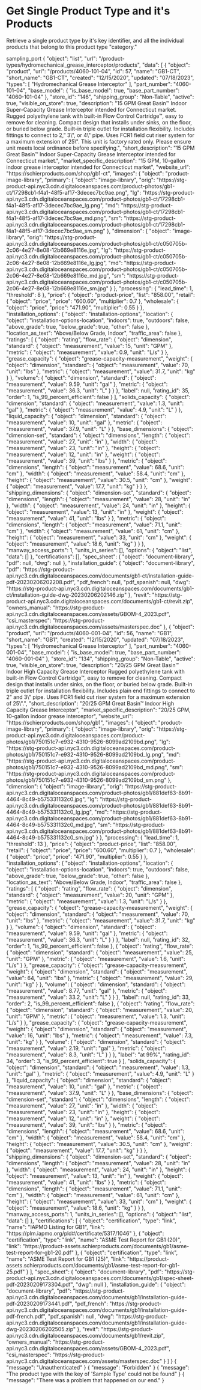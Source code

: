 # Get Single Product Type and it&apos;s Products

Retrieve a single product type by it's key identifier, and all the individual products that belong to this product type "category." 

<api-endpoint openapi-path="./../api-spec/product-api/index.yaml" endpoint="/product-types/{ProductTypeKey}/products" method="GET" generate-samples="true">
    <request>
        <sample title="ProductTypeKey" lang="string">
            sampling_port
        </sample>
    </request>
    <response type="200">
        <sample lang="JSON">
        {
            "object": "list",
            "url": "/product-types/hydromechanical_grease_interceptor/products",
            "data": [
                {
                    "object": "product",
                    "url": "/products/4060-101-04",
                    "id": 57,
                    "name": "GB1-CT",
                    "short_name": "GB1-CT",
                    "created": "12/15/2020",
                    "updated": "07/18/2023",
                    "types": [
                        "Hydromechanical Grease Interceptor"
                    ],
                    "part_number": "4060-101-04",
                    "base_model": {
                        "is_base_model": true,
                        "base_part_number": "4060-101-04"
                    },
                    "store_id": "146",
                    "shipping_group": "Non-Table",
                    "active": true,
                    "visible_on_store": true,
                    "description": "15 GPM Great Basin™ Indoor Super-Capacity Grease Interceptor intended for Connecticut market.  Rugged polyethylene tank with built-in Flow Control Cartridge™, easy to remove for cleaning. Compact design that installs under sinks, on the floor, or buried below grade. Built-in triple outlet for installation flexibility. Includes fittings to connect to 2,” 3\", or 4\" pipe. Uses FCR1 field cut riser system for a maximum extension of 25\".  This unit is factory rated only. Please ensure unit meets local ordinance before specifying.",
                    "short_description": "15 GPM Great Basin™ Indoor Super-Capacity Grease Interceptor intended for Connecticut market.",
                    "market_specific_description": "15 GPM, 10-gallon indoor grease interceptor intended for Connecticut market",
                    "website_url": "https://schierproducts.com/shop/gb1-ct",
                    "images": {
                        "object": "product-image-library",
                        "primary": {
                            "object": "image-library",
                            "orig": "https://stg-product-api.nyc3.cdn.digitaloceanspaces.com/product-photos/gb1-ct/17298cb1-f4a1-48f5-af17-3decec7bc9ae.png",
                            "lg": "https://stg-product-api.nyc3.cdn.digitaloceanspaces.com/product-photos/gb1-ct/17298cb1-f4a1-48f5-af17-3decec7bc9ae_lg.png",
                            "md": "https://stg-product-api.nyc3.cdn.digitaloceanspaces.com/product-photos/gb1-ct/17298cb1-f4a1-48f5-af17-3decec7bc9ae_md.png",
                            "sm": "https://stg-product-api.nyc3.cdn.digitaloceanspaces.com/product-photos/gb1-ct/17298cb1-f4a1-48f5-af17-3decec7bc9ae_sm.png"
                        },
                        "dimension": {
                            "object": "image-library",
                            "orig": "https://stg-product-api.nyc3.cdn.digitaloceanspaces.com/product-photos/gb1-ct/c050705b-2c06-4e27-8e08-12b669e8116e.jpg",
                            "lg": "https://stg-product-api.nyc3.cdn.digitaloceanspaces.com/product-photos/gb1-ct/c050705b-2c06-4e27-8e08-12b669e8116e_lg.jpg",
                            "md": "https://stg-product-api.nyc3.cdn.digitaloceanspaces.com/product-photos/gb1-ct/c050705b-2c06-4e27-8e08-12b669e8116e_md.jpg",
                            "sm": "https://stg-product-api.nyc3.cdn.digitaloceanspaces.com/product-photos/gb1-ct/c050705b-2c06-4e27-8e08-12b669e8116e_sm.jpg"
                        }
                    },
                    "processing": {
                        "lead_time": 1,
                        "threshold": 8
                    },
                    "price": {
                        "object": "product-price",
                        "list": "858.00",
                        "retail": {
                            "object": "price",
                            "price": "600.60",
                            "multiplier": 0.7
                        },
                        "wholesale": {
                            "object": "price",
                            "price": "471.90",
                            "multiplier": 0.55
                        }
                    },
                    "installation_options": {
                        "object": "installation-options",
                        "location": {
                            "object": "installation-options-location",
                            "indoors": true,
                            "outdoors": false,
                            "above_grade": true,
                            "below_grade": true,
                            "other": false
                        },
                        "location_as_text": "Above/Below Grade, Indoor",
                        "traffic_area": false
                    },
                    "ratings": [
                        {
                            "object": "rating",
                            "flow_rate": {
                                "object": "dimension",
                                "standard": {
                                    "object": "measurement",
                                    "value": 15,
                                    "unit": "GPM"
                                },
                                "metric": {
                                    "object": "measurement",
                                    "value": 0.9,
                                    "unit": "L/s"
                                }
                            },
                            "grease_capacity": {
                                "object": "grease-capacity-measurement",
                                "weight": {
                                    "object": "dimension",
                                    "standard": {
                                        "object": "measurement",
                                        "value": 70,
                                        "unit": "lbs"
                                    },
                                    "metric": {
                                        "object": "measurement",
                                        "value": 31.7,
                                        "unit": "kg"
                                    }
                                },
                                "volume": {
                                    "object": "dimension",
                                    "standard": {
                                        "object": "measurement",
                                        "value": 9.59,
                                        "unit": "gal"
                                    },
                                    "metric": {
                                        "object": "measurement",
                                        "value": 36.3,
                                        "unit": "L"
                                    }
                                }
                            },
                            "label": null,
                            "rating_id": 35,
                            "order": 1,
                            "is_99_percent_efficient": false
                        }
                    ],
                    "solids_capacity": {
                        "object": "dimension",
                        "standard": {
                            "object": "measurement",
                            "value": 1.3,
                            "unit": "gal"
                        },
                        "metric": {
                            "object": "measurement",
                            "value": 4.9,
                            "unit": "L"
                        }
                    },
                    "liquid_capacity": {
                        "object": "dimension",
                        "standard": {
                            "object": "measurement",
                            "value": 10,
                            "unit": "gal"
                        },
                        "metric": {
                            "object": "measurement",
                            "value": 37.9,
                            "unit": "L"
                        }
                    },
                    "base_dimensions": {
                        "object": "dimension-set",
                        "standard": {
                            "object": "dimensions",
                            "length": {
                                "object": "measurement",
                                "value": 27,
                                "unit": "in"
                            },
                            "width": {
                                "object": "measurement",
                                "value": 23,
                                "unit": "in"
                            },
                            "height": {
                                "object": "measurement",
                                "value": 12,
                                "unit": "in"
                            },
                            "weight": {
                                "object": "measurement",
                                "value": 39,
                                "unit": "lbs"
                            }
                        },
                        "metric": {
                            "object": "dimensions",
                            "length": {
                                "object": "measurement",
                                "value": 68.6,
                                "unit": "cm"
                            },
                            "width": {
                                "object": "measurement",
                                "value": 58.4,
                                "unit": "cm"
                            },
                            "height": {
                                "object": "measurement",
                                "value": 30.5,
                                "unit": "cm"
                            },
                            "weight": {
                                "object": "measurement",
                                "value": 17.7,
                                "unit": "kg"
                            }
                        }
                    },
                    "shipping_dimensions": {
                        "object": "dimension-set",
                        "standard": {
                            "object": "dimensions",
                            "length": {
                                "object": "measurement",
                                "value": 28,
                                "unit": "in"
                            },
                            "width": {
                                "object": "measurement",
                                "value": 24,
                                "unit": "in"
                            },
                            "height": {
                                "object": "measurement",
                                "value": 13,
                                "unit": "in"
                            },
                            "weight": {
                                "object": "measurement",
                                "value": 41,
                                "unit": "lbs"
                            }
                        },
                        "metric": {
                            "object": "dimensions",
                            "length": {
                                "object": "measurement",
                                "value": 71.1,
                                "unit": "cm"
                            },
                            "width": {
                                "object": "measurement",
                                "value": 61,
                                "unit": "cm"
                            },
                            "height": {
                                "object": "measurement",
                                "value": 33,
                                "unit": "cm"
                            },
                            "weight": {
                                "object": "measurement",
                                "value": 18.6,
                                "unit": "kg"
                            }
                        }
                    },
                    "manway_access_ports": 1,
                    "units_in_series": [],
                    "options": {
                        "object": "list",
                        "data": []
                    },
                    "certifications": [],
                    "spec_sheet": {
                        "object": "document-library",
                        "pdf": null,
                        "dwg": null
                    },
                    "installation_guide": {
                        "object": "document-library",
                        "pdf": "https://stg-product-api.nyc3.cdn.digitaloceanspaces.com/documents/gb1-ct/installation-guide-pdf-20230206202208.pdf",
                        "pdf_french": null,
                        "pdf_spanish": null,
                        "dwg": "https://stg-product-api.nyc3.cdn.digitaloceanspaces.com/documents/gb1-ct/installation-guide-dwg-20230206202146.zip"
                    },
                    "revit": "https://stg-product-api.nyc3.cdn.digitaloceanspaces.com/documents/gb1-ct/revit.zip",
                    "owners_manual": "https://stg-product-api.nyc3.cdn.digitaloceanspaces.com/assets/GBOM-4_2023.pdf",
                    "csi_masterspec": "https://stg-product-api.nyc3.cdn.digitaloceanspaces.com/assets/masterspec.doc"
                },
                {
                    "object": "product",
                    "url": "/products/4060-001-04",
                    "id": 56,
                    "name": "GB1",
                    "short_name": "GB1",
                    "created": "12/15/2020",
                    "updated": "07/18/2023",
                    "types": [
                        "Hydromechanical Grease Interceptor"
                    ],
                    "part_number": "4060-001-04",
                    "base_model": {
                        "is_base_model": true,
                        "base_part_number": "4060-001-04"
                    },
                    "store_id": "134",
                    "shipping_group": "Non-Table",
                    "active": true,
                    "visible_on_store": true,
                    "description": "20/25 GPM Great Basin™ Indoor High Capacity Grease Interceptor  Rugged polyethylene tank with built-in Flow Control Cartridge™, easy to remove for cleaning. Compact design that installs under sinks, on the floor, or buried below grade. Built-in triple outlet for installation flexibility. Includes plain end fittings to connect to 2” and 3\" pipe. Uses FCR1 field cut riser system for a maximum extension of 25\".",
                    "short_description": "20/25 GPM Great Basin™ Indoor High Capacity Grease Interceptor",
                    "market_specific_description": "20/25 GPM, 10-gallon indoor grease interceptor",
                    "website_url": "https://schierproducts.com/shop/gb1",
                    "images": {
                        "object": "product-image-library",
                        "primary": {
                            "object": "image-library",
                            "orig": "https://stg-product-api.nyc3.cdn.digitaloceanspaces.com/product-photos/gb1/750151c7-e932-4310-9526-8099ad2109bd.png",
                            "lg": "https://stg-product-api.nyc3.cdn.digitaloceanspaces.com/product-photos/gb1/750151c7-e932-4310-9526-8099ad2109bd_lg.png",
                            "md": "https://stg-product-api.nyc3.cdn.digitaloceanspaces.com/product-photos/gb1/750151c7-e932-4310-9526-8099ad2109bd_md.png",
                            "sm": "https://stg-product-api.nyc3.cdn.digitaloceanspaces.com/product-photos/gb1/750151c7-e932-4310-9526-8099ad2109bd_sm.png"
                        },
                        "dimension": {
                            "object": "image-library",
                            "orig": "https://stg-product-api.nyc3.cdn.digitaloceanspaces.com/product-photos/gb1/881def63-8b91-4464-8c49-b575331132c0.jpg",
                            "lg": "https://stg-product-api.nyc3.cdn.digitaloceanspaces.com/product-photos/gb1/881def63-8b91-4464-8c49-b575331132c0_lg.jpg",
                            "md": "https://stg-product-api.nyc3.cdn.digitaloceanspaces.com/product-photos/gb1/881def63-8b91-4464-8c49-b575331132c0_md.jpg",
                            "sm": "https://stg-product-api.nyc3.cdn.digitaloceanspaces.com/product-photos/gb1/881def63-8b91-4464-8c49-b575331132c0_sm.jpg"
                        }
                    },
                    "processing": {
                        "lead_time": 1,
                        "threshold": 13
                    },
                    "price": {
                        "object": "product-price",
                        "list": "858.00",
                        "retail": {
                            "object": "price",
                            "price": "600.60",
                            "multiplier": 0.7
                        },
                        "wholesale": {
                            "object": "price",
                            "price": "471.90",
                            "multiplier": 0.55
                        }
                    },
                    "installation_options": {
                        "object": "installation-options",
                        "location": {
                            "object": "installation-options-location",
                            "indoors": true,
                            "outdoors": false,
                            "above_grade": true,
                            "below_grade": true,
                            "other": false
                        },
                        "location_as_text": "Above/Below Grade, Indoor",
                        "traffic_area": false
                    },
                    "ratings": [
                        {
                            "object": "rating",
                            "flow_rate": {
                                "object": "dimension",
                                "standard": {
                                    "object": "measurement",
                                    "value": 20,
                                    "unit": "GPM"
                                },
                                "metric": {
                                    "object": "measurement",
                                    "value": 1.3,
                                    "unit": "L/s"
                                }
                            },
                            "grease_capacity": {
                                "object": "grease-capacity-measurement",
                                "weight": {
                                    "object": "dimension",
                                    "standard": {
                                        "object": "measurement",
                                        "value": 70,
                                        "unit": "lbs"
                                    },
                                    "metric": {
                                        "object": "measurement",
                                        "value": 31.7,
                                        "unit": "kg"
                                    }
                                },
                                "volume": {
                                    "object": "dimension",
                                    "standard": {
                                        "object": "measurement",
                                        "value": 9.59,
                                        "unit": "gal"
                                    },
                                    "metric": {
                                        "object": "measurement",
                                        "value": 36.3,
                                        "unit": "L"
                                    }
                                }
                            },
                            "label": null,
                            "rating_id": 32,
                            "order": 1,
                            "is_99_percent_efficient": false
                        },
                        {
                            "object": "rating",
                            "flow_rate": {
                                "object": "dimension",
                                "standard": {
                                    "object": "measurement",
                                    "value": 25,
                                    "unit": "GPM"
                                },
                                "metric": {
                                    "object": "measurement",
                                    "value": 1.6,
                                    "unit": "L/s"
                                }
                            },
                            "grease_capacity": {
                                "object": "grease-capacity-measurement",
                                "weight": {
                                    "object": "dimension",
                                    "standard": {
                                        "object": "measurement",
                                        "value": 64,
                                        "unit": "lbs"
                                    },
                                    "metric": {
                                        "object": "measurement",
                                        "value": 29,
                                        "unit": "kg"
                                    }
                                },
                                "volume": {
                                    "object": "dimension",
                                    "standard": {
                                        "object": "measurement",
                                        "value": 8.77,
                                        "unit": "gal"
                                    },
                                    "metric": {
                                        "object": "measurement",
                                        "value": 33.2,
                                        "unit": "L"
                                    }
                                }
                            },
                            "label": null,
                            "rating_id": 33,
                            "order": 2,
                            "is_99_percent_efficient": false
                        },
                        {
                            "object": "rating",
                            "flow_rate": {
                                "object": "dimension",
                                "standard": {
                                    "object": "measurement",
                                    "value": 20,
                                    "unit": "GPM"
                                },
                                "metric": {
                                    "object": "measurement",
                                    "value": 1.3,
                                    "unit": "L/s"
                                }
                            },
                            "grease_capacity": {
                                "object": "grease-capacity-measurement",
                                "weight": {
                                    "object": "dimension",
                                    "standard": {
                                        "object": "measurement",
                                        "value": 16,
                                        "unit": "lbs"
                                    },
                                    "metric": {
                                        "object": "measurement",
                                        "value": 7.3,
                                        "unit": "kg"
                                    }
                                },
                                "volume": {
                                    "object": "dimension",
                                    "standard": {
                                        "object": "measurement",
                                        "value": 2.19,
                                        "unit": "gal"
                                    },
                                    "metric": {
                                        "object": "measurement",
                                        "value": 8.3,
                                        "unit": "L"
                                    }
                                }
                            },
                            "label": "at 99%",
                            "rating_id": 34,
                            "order": 3,
                            "is_99_percent_efficient": true
                        }
                    ],
                    "solids_capacity": {
                        "object": "dimension",
                        "standard": {
                            "object": "measurement",
                            "value": 1.3,
                            "unit": "gal"
                        },
                        "metric": {
                            "object": "measurement",
                            "value": 4.9,
                            "unit": "L"
                        }
                    },
                    "liquid_capacity": {
                        "object": "dimension",
                        "standard": {
                            "object": "measurement",
                            "value": 10,
                            "unit": "gal"
                        },
                        "metric": {
                            "object": "measurement",
                            "value": 37.9,
                            "unit": "L"
                        }
                    },
                    "base_dimensions": {
                        "object": "dimension-set",
                        "standard": {
                            "object": "dimensions",
                            "length": {
                                "object": "measurement",
                                "value": 27,
                                "unit": "in"
                            },
                            "width": {
                                "object": "measurement",
                                "value": 23,
                                "unit": "in"
                            },
                            "height": {
                                "object": "measurement",
                                "value": 12,
                                "unit": "in"
                            },
                            "weight": {
                                "object": "measurement",
                                "value": 39,
                                "unit": "lbs"
                            }
                        },
                        "metric": {
                            "object": "dimensions",
                            "length": {
                                "object": "measurement",
                                "value": 68.6,
                                "unit": "cm"
                            },
                            "width": {
                                "object": "measurement",
                                "value": 58.4,
                                "unit": "cm"
                            },
                            "height": {
                                "object": "measurement",
                                "value": 30.5,
                                "unit": "cm"
                            },
                            "weight": {
                                "object": "measurement",
                                "value": 17.7,
                                "unit": "kg"
                            }
                        }
                    },
                    "shipping_dimensions": {
                        "object": "dimension-set",
                        "standard": {
                            "object": "dimensions",
                            "length": {
                                "object": "measurement",
                                "value": 28,
                                "unit": "in"
                            },
                            "width": {
                                "object": "measurement",
                                "value": 24,
                                "unit": "in"
                            },
                            "height": {
                                "object": "measurement",
                                "value": 13,
                                "unit": "in"
                            },
                            "weight": {
                                "object": "measurement",
                                "value": 41,
                                "unit": "lbs"
                            }
                        },
                        "metric": {
                            "object": "dimensions",
                            "length": {
                                "object": "measurement",
                                "value": 71.1,
                                "unit": "cm"
                            },
                            "width": {
                                "object": "measurement",
                                "value": 61,
                                "unit": "cm"
                            },
                            "height": {
                                "object": "measurement",
                                "value": 33,
                                "unit": "cm"
                            },
                            "weight": {
                                "object": "measurement",
                                "value": 18.6,
                                "unit": "kg"
                            }
                        }
                    },
                    "manway_access_ports": 1,
                    "units_in_series": [],
                    "options": {
                        "object": "list",
                        "data": []
                    },
                    "certifications": [
                        {
                            "object": "certification",
                            "type": "link",
                            "name": "IAPMO Listing for GB1",
                            "link": "https://plm.iapmo.org/pld#/certificate/5317/1046"
                        },
                        {
                            "object": "certification",
                            "type": "link",
                            "name": "ASME Test Report for GB1 (20)",
                            "link": "https://product-assets.schierproducts.com/documents/gb1/asme-test-report-for-gb1-20.pdf"
                        },
                        {
                            "object": "certification",
                            "type": "link",
                            "name": "ASME Test Report for GB1 (25)",
                            "link": "https://product-assets.schierproducts.com/documents/gb1/asme-test-report-for-gb1-25.pdf"
                        }
                    ],
                    "spec_sheet": {
                        "object": "document-library",
                        "pdf": "https://stg-product-api.nyc3.cdn.digitaloceanspaces.com/documents/gb1/spec-sheet-pdf-20230209173304.pdf",
                        "dwg": null
                    },
                    "installation_guide": {
                        "object": "document-library",
                        "pdf": "https://stg-product-api.nyc3.cdn.digitaloceanspaces.com/documents/gb1/installation-guide-pdf-20230209173441.pdf",
                        "pdf_french": "https://stg-product-api.nyc3.cdn.digitaloceanspaces.com/documents/gb1/installation-guide-pdf-french.pdf",
                        "pdf_spanish": null,
                        "dwg": "https://stg-product-api.nyc3.cdn.digitaloceanspaces.com/documents/gb1/installation-guide-dwg-20230206202505.zip"
                    },
                    "revit": "https://stg-product-api.nyc3.cdn.digitaloceanspaces.com/documents/gb1/revit.zip",
                    "owners_manual": "https://stg-product-api.nyc3.cdn.digitaloceanspaces.com/assets/GBOM-4_2023.pdf",
                    "csi_masterspec": "https://stg-product-api.nyc3.cdn.digitaloceanspaces.com/assets/masterspec.doc"
                }
            ]
        }
        </sample>
    </response>
    <response type="401">
        <sample lang="JSON">
        {
            "message": "Unauthenticated" 
        }
        </sample>
    </response>
    <response type="403">
        <sample lang="JSON">
        {
            "message": "Forbidden" 
        }
        </sample>
    </response>
    <response type="404">
        <sample lang="JSON">
        {
            "message": "The product type with the key of 'Sample Type' could not be found" 
        }
        </sample>
    </response>
    <response type="500">
        <sample lang="JSON">
        {
            "message": "There was a problem that happened on our end." 
        }
        </sample>
    </response>
</api-endpoint>
